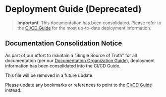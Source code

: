 # Deployment Guide (Deprecated)

> **Important**: This documentation has been consolidated. Please refer to the [CI/CD Guide](./ci-cd-guide.md) for the most up-to-date deployment information.

## Documentation Consolidation Notice

As part of our effort to maintain a "Single Source of Truth" for all documentation (per our [Documentation Organization Guide](./structure/documentation-guide.md)), deployment information has been consolidated into the CI/CD Guide. 

This file will be removed in a future update.

Please update any bookmarks or references to point to the [CI/CD Guide](./ci-cd-guide.md) instead. 
